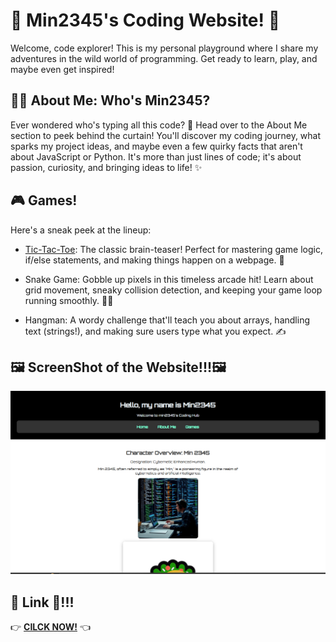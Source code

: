 


# 🌟 Min2345's Coding Website! 🚀
Welcome, code explorer! This is my personal playground where I share my adventures in the wild world of programming. Get ready to learn, play, and maybe even get inspired!

## 🙋‍♀️ About Me: Who's Min2345?
Ever wondered who's typing all this code? 🤔 Head over to the About Me section to peek behind the curtain! You'll discover my coding journey, what sparks my project ideas, and maybe even a few quirky facts that aren't about JavaScript or Python. It's more than just lines of code; it's about passion, curiosity, and bringing ideas to life! ✨

## 🎮 Games!
Here's a sneak peek at the lineup:

- [Tic-Tac-Toe](https://min23456.github.io/Tic-Tac-Toe/): The classic brain-teaser! Perfect for mastering game logic, if/else statements, and making things happen on a webpage. 🎯

- Snake Game: Gobble up pixels in this timeless arcade hit! Learn about grid movement, sneaky collision detection, and keeping your game loop running smoothly. 🐍🍎

- Hangman: A wordy challenge that'll teach you about arrays, handling text (strings!), and making sure users type what you expect. ✍️



## 🖼️ ScreenShot of the Website!!!🖼️


<img src="/WebsiteSS.PNG" alt="Website Screenshot" width="1000"/>



## 🔗 Link 🔗!!!

 👉 [**CILCK NOW!**](https://min23456.github.io/Website/index.html) 👈




